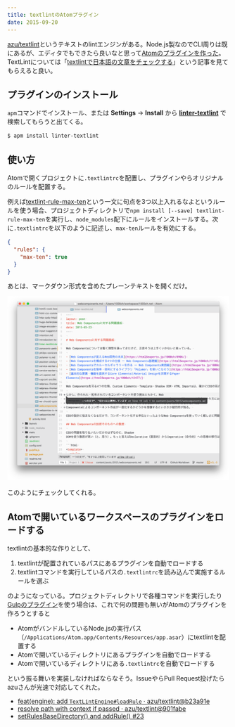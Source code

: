 ```yaml
---
title: textlintのAtomプラグイン
date: 2015-09-20
---
```


[azu/textlint](https://github.com/azu/textlint)というテキストのlintエンジンがある。Node.js製なのでCLI周りは既にあるが、エディタでもできたら良いなと思って[Atomのプラグインを作った](https://github.com/1000ch/linter-textlint)。TextLintについては「[textlintで日本語の文章をチェックする](http://efcl.info/2015/09/10/introduce-textlint/)」という記事を見てもらえると良い。

## プラグインのインストール

`apm`コマンドでインストール、または **Settings** → **Install** から [**linter-textlint**](https://atom.io/packages/linter-textlint) で検索してもらうと出てくる。

```bash
$ apm install linter-textlint
```

## 使い方

Atomで開くプロジェクトに`.textlintrc`を配置し、プラグインやらオリジナルのルールを配置する。

例えば[textlint-rule-max-ten](https://github.com/azu/textlint-rule-max-ten)という一文に句点を3つ以上入れるなよというルールを使う場合、プロジェクトディレクトリで`npm install [--save] textlint-rule-max-ten`を実行し、`node_modules`配下にルールをインストールする。次に`.textlintrc`を以下のように記述し、`max-ten`ルールを有効にする。

```json
{
  "rules": {
    "max-ten": true
  }
}
```

あとは、マークダウン形式を含めたプレーンテキストを開くだけ。

![](/img/posts/2015/linter-textlint/atom.png)

このようにチェックしてくれる。

## Atomで開いているワークスペースのプラグインをロードする

textlintの基本的な作りとして、

1. textlintが配置されているパスにあるプラグインを自動でロードする
2. textlintコマンドを実行しているパスの`.textlintrc`を読み込んで実施するルールを選ぶ

のようになっている。プロジェクトディレクトリで各種コマンドを実行したり[Gulpのプラグイン](http://github.com/nakajmg/gulp-textlint)を使う場合は、これで何の問題も無いがAtomのプラグインを作ろうとすると

- AtomがバンドルしているNode.jsの実行パス（`/Applications/Atom.app/Contents/Resources/app.asar`）にtextlintを配置する
- Atomで開いているディレクトリにあるプラグインを自動でロードする
- Atomで開いているディレクトリにある`.textlintrc`を自動でロードする

という振る舞いを実装しなければならなそう。IssueやらPull Request投げたらazuさんが光速で対応してくれた。

- [feat(engine): add `TextLintEngine#loadRule` · azu/textlint@b23a91e](https://github.com/azu/textlint/commit/b23a91e8aca3b2caf085faefbf1bd90d22d2f4fe)
- [resolve path with context if passed · azu/textlint@901fabe](https://github.com/azu/textlint/commit/901fabe26158f0ca1fae53d01a8a3695a4a1e68e)
- [setRulesBaseDirectory() and addRule() #23](https://github.com/azu/textlint/pull/23)
